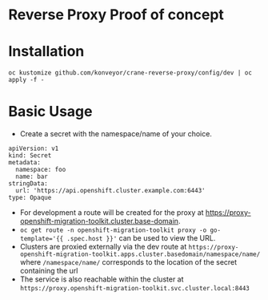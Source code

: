 # Reverse Proxy Proof of concept

# Installation
```
oc kustomize github.com/konveyor/crane-reverse-proxy/config/dev | oc apply -f - 
```

# Basic Usage
- Create a secret with the namespace/name of your choice.
```
apiVersion: v1
kind: Secret
metadata:
  namespace: foo
  name: bar
stringData:
  url: 'https://api.openshift.cluster.example.com:6443'
type: Opaque
```

- For development a route will be created for the proxy at https://proxy-openshift-migration-toolkit.cluster.base-domain.
- `oc get route -n openshift-migration-toolkit proxy -o go-template='{{ .spec.host }}'` can be used to view the URL.
- Clusters are proxied externally via the dev route at `https://proxy-openshift-migration-toolkit.apps.cluster.basedomain/namespace/name/` where `/namespace/name/` corresponds to the location of the secret containing the url
- The service is also reachable within the cluster at `https://proxy.openshift-migration-toolkit.svc.cluster.local:8443`

